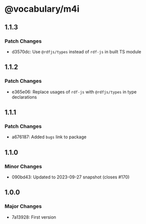 # @vocabulary/m4i

## 1.1.3

### Patch Changes

- d3570dc: Use `@rdfjs/types` instead of `rdf-js` in built TS module

## 1.1.2

### Patch Changes

- e365e06: Replace usages of `rdf-js` with `@rdfjs/types` in type declarations

## 1.1.1

### Patch Changes

- a676187: Added `bugs` link to package

## 1.1.0

### Minor Changes

- 090bd43: Updated to 2023-09-27 snapshot (closes #170)

## 1.0.0

### Major Changes

- 7a13928: First version
